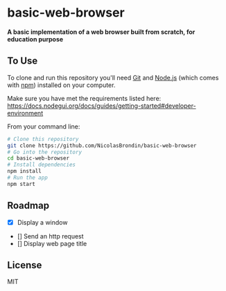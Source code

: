 # basic-web-browser

**A basic implementation of a web browser built from scratch, for education purpose**

## To Use

To clone and run this repository you'll need [Git](https://git-scm.com) and [Node.js](https://nodejs.org/en/download/) (which comes with [npm](http://npmjs.com)) installed on your computer.

Make sure you have met the requirements listed here: https://docs.nodegui.org/docs/guides/getting-started#developer-environment

From your command line:

```bash
# Clone this repository
git clone https://github.com/NicolasBrondin/basic-web-browser
# Go into the repository
cd basic-web-browser
# Install dependencies
npm install
# Run the app
npm start
```

## Roadmap

- [x] Display a window
- [] Send an http request
- [] Display web page title

## License

MIT
